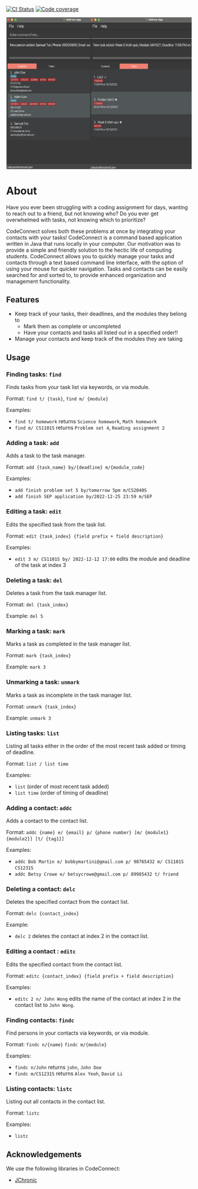 [![CI Status](https://github.com/AY2223S1-CS2103T-T14-2/tp/actions/workflows/gradle.yml/badge.svg)](https://github.com/AY2223S1-CS2103T-T14-2/tp/actions/workflows/gradle.yml)
[![Code coverage](https://codecov.io/gh/AY2223S1-CS2103T-T14-2/tp/branch/master/graph/badge.svg?token=HGCQQ52YOS)](https://codecov.io/gh/AY2223S1-CS2103T-T14-2/tp)

![Ui](docs/images/Ui.png)

# About

Have you ever been struggling with a coding assignment for days, wanting to reach out to a friend, but not knowing who?
Do you ever get overwhelmed with tasks, not knowing which to prioritize?

CodeConnect solves both these problems at once by integrating your contacts with your tasks! CodeConnect is a command based application written in Java that runs locally in your computer. Our motivation was to provide a simple and friendly solution to the hectic life of computing students.
CodeConnect allows you to quickly manage your tasks and contacts through a text based command line interface, with the option of using your mouse for quicker navigation. Tasks and contacts can be easily searched for and sorted to, to provide enhanced organization and management functionality.

## Features

* Keep track of your tasks, their deadlines, and the modules they belong to
  * Mark them as complete or uncompleted
  * Have your contacts and tasks all listed out in a specified order!!
* Manage your contacts and keep track of the modules they are taking

## Usage


### Finding tasks: `find`

Finds tasks from your task list via keywords, or via module.

Format:
`find t/ {task}`, `find m/ {module}`

Examples:
* `find t/ homework` returns `Science homework`, `Math homework`
* `find m/ CS1101S` returns `Problem set 4`, `Reading assignment 2`

### Adding a task: `add`

Adds a task to the task manager.

Format:
`add {task_name} by/{deadline} m/{module_code}`

Examples:
* `add finish problem set 5 by/tomorrow 5pm m/CS2040S`
* `add finish SEP application by/2022-12-25 23:59 m/SEP`

### Editing a task: `edit`

Edits the specified task from the task list.

Format: `edit {task_index} {field prefix + field description}`

Examples:
* `edit 3 m/ CS1101S by/ 2022-12-12 17:00` edits the module and deadline of the task at index 3

### Deleting a task: `del`

Deletes a task from the task manager list.

Format:
`del {task_index}`

Example:
`del 5`

### Marking a task: `mark`

Marks a task as completed in the task manager list.

Format:
`mark {task_index}`

Example:
`mark 3`

### Unmarking a task: `unmark`

Marks a task as incomplete in the task manager list.

Format:
`unmark {task_index}`

Example:
`unmark 3`

### Listing tasks: `list`

Listing all tasks either in the order of the most recent task added or timing of deadline.

Format:
`list / list time`

Examples:
* `list` (order of most recent task added)
* `list time` (order of timing of deadline)

### Adding a contact: `addc`

Adds a contact to the contact list.

Format: `addc {name} e/ {email} p/ {phone number} [m/ {module1} {module2}] [t/ {tag1}]`

Examples:
* `addc Bob Martin e/ bobbymartini@gmail.com p/ 98765432 m/ CS1101S CS1231S`
* `addc Betsy Crowe e/ betsycrowe@gmail.com p/ 89985432 t/ friend`

### Deleting a contact: `delc`

Deletes the specified contact from the contact list.

Format: `delc {contact_index}`

Example:
* `delc 2` deletes the contact at index 2 in the contact list.

### Editing a contact : `editc`

Edits the specified contact from the contact list.

Format: `editc {contact_index} {field prefix + field description}`

Examples:
* `editc 2 n/ John Wong` edits the name of the contact at index 2 in the contact list to `John Wong`.

### Finding contacts: `findc`

Find persons in your contacts via keywords, or via module.

Format:
`findc n/{name}` `findc m/{module}`

Examples:
* `findc n/John` returns `john`, `John Doe`
* `findc m/CS1231S` returns `Alex Yeoh`, `David Li`

### Listing contacts: `listc`

Listing out all contacts in the contact list.

Format:
`listc`

Examples:
* `listc`

## Acknowledgements

We use the following libraries in CodeConnect:

* [JChronic](https://mvnrepository.com/artifact/com.rubiconproject.oss/jchronic)
